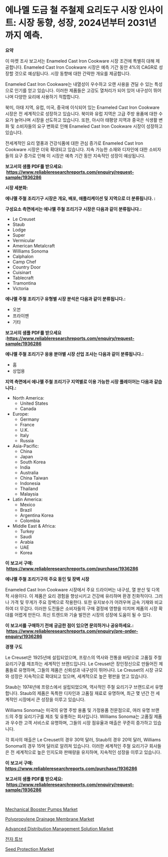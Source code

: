 <p><h1>에나멜 도금 철 주철제 요리도구 시장 인사이트: 시장 동향, 성장, 2024년부터 2031년까지 예측.</h1></p><p><strong>요약</strong></p>
<p><p>이 마켓 조사 보고서는 Enameled Cast Iron Cookware 시장 조건에 특별히 대해 제공합니다. Enameled Cast Iron Cookware 시장은 예측 기간 동안 4%의 CAGR로 성장할 것으로 예상됩니다. 시장 동향에 대한 간략한 개요를 제공합니다.</p><p>Enameled Cast Iron Cookware는 내열성이 우수하고 오랜 사용을 견딜 수 있는 특성으로 인기를 얻고 있습니다. 이러한 제품들은 고강도 열처리가 되어 있어 내구성이 뛰어나며 다양한 요리에 사용하기 적합합니다.</p><p>북미, 아태 지역, 유럽, 미국, 중국에 이식되어 있는 Enameled Cast Iron Cookware 시장은 전 세계적으로 성장하고 있습니다. 북미와 유럽 지역은 고급 주방 용품에 대한 수요가 늘어나며 시장을 선도하고 있습니다. 또한, 아시아 태평양 지역과 중국은 식생활 변화 및 소비자들의 요구 변화로 인해 Enameled Cast Iron Cookware 시장이 성장하고 있습니다.</p><p>전세계적인 요리 열풍과 건강식품에 대한 관심 증가로 Enameled Cast Iron Cookware 시장은 더욱 확대되고 있습니다. 지속 가능한 소재와 디자인에 대한 소비자들의 요구 증가로 인해 이 시장은 예측 기간 동안 지속적인 성장이 예상됩니다.</p></p>
<p><strong>보고서의 샘플 PDF를 받으세요: &nbsp;<a href="https://www.reliableresearchreports.com/enquiry/request-sample/1936286">https://www.reliableresearchreports.com/enquiry/request-sample/1936286</a></strong></p>
<p><strong>시장 세분화:</strong></p>
<p><strong> 에나멜 주철 조리기구 시장은 개요, 배포, 애플리케이션 및 지역으로 더 분류됩니다. :</strong></p>
<p><strong>구성요소 측면에서는 에나멜 주철 조리기구 시장은 다음과 같이 분류됩니다.:</strong></p>
<p><ul><li>Le Creuset</li><li>Staub</li><li>Lodge</li><li>Super</li><li>Vermicular</li><li>American Metalcraft</li><li>Williams Sonoma</li><li>Calphalon</li><li>Camp Chef</li><li>Country Door</li><li>Cuisinart</li><li>Tablecraft</li><li>Tramontina</li><li>Victoria</li></ul></p>
<p><strong> 에나멜 주철 조리기구 유형별 시장 분석은 다음과 같이 분류됩니다.:</strong></p>
<p><ul><li>오븐</li><li>프라이팬</li><li>기타</li></ul></p>
<p><strong>보고서의 샘플 PDF를 받으세요 :<a href="https://www.reliableresearchreports.com/enquiry/request-sample/1936286">https://www.reliableresearchreports.com/enquiry/request-sample/1936286</a></strong></p>
<p><strong> 에나멜 주철 조리기구 응용 분야별 시장 산업 조사는 다음과 같이 분류됩니다.:</strong></p>
<p><ul><li>홈</li><li>상업용</li></ul></p>
<p><strong>지역 측면에서 에나멜 주철 조리기구 지역별로 이용 가능한 시장 플레이어는 다음과 같습니다.:</strong></p>
<p><ul>
    <li>
        North America:
        <ul>
            <li>United States</li>
            <li>Canada</li>
        </ul>
    </li>
    <li>
        Europe:
        <ul>
            <li>Germany</li>
            <li>France</li>
            <li>U.K.</li>
            <li>Italy</li>
            <li>Russia</li>
        </ul>
    </li>
    <li>
        Asia-Pacific:
        <ul>
            <li>China</li>
            <li>Japan</li>
            <li>South Korea</li>
            <li>India</li>
            <li>Australia</li>
            <li>China Taiwan</li>
            <li>Indonesia</li>
            <li>Thailand</li>
            <li>Malaysia</li>
        </ul>
    </li>
    <li>
        Latin America:
        <ul>
            <li>Mexico</li>
            <li>Brazil</li>
            <li>Argentina Korea</li>
            <li>Colombia</li>
        </ul>
    </li>
    <li>
        Middle East & Africa:
        <ul>
            <li>Turkey</li>
            <li>Saudi</li>
            <li>Arabia</li>
            <li>UAE</li>
            <li>Korea</li>
        </ul>
    </li>
    </ul></p>
<p><strong>이 보고서 구매: &nbsp;<a href="https://www.reliableresearchreports.com/purchase/1936286">https://www.reliableresearchreports.com/purchase/1936286</a></strong></p>
<p><strong>에나멜 주철 조리기구의 주요 동인 및 장벽 시장</strong></p>
<p><p>Enameled Cast Iron Cookware 시장에서 주요 드라이버는 내구성, 열 분산 및 다목적 사용이다. 이 제품은 요리 경험을 향상시키고 건강에 유리하며 환경 친화적이다. 그러나 가격 및 무게가 주요 장벽으로 작용한다. 또한 유지보수가 어려우며 금속 기재와 비교하여 더 무겁다. 이러한 도전들은 소비자들의 구매 결정에 영향을 미치며 제품의 시장 확대를 어렵게 만든다. 최신 트렌드와 기술 발전은 시장의 성장에 도움이 될 수 있다.</p></p>
<p><strong>이 보고서를 구매하기 전에 궁금한 점이 있으면 문의하거나 공유하세요.: &nbsp;<a href="https://www.reliableresearchreports.com/enquiry/pre-order-enquiry/1936286">https://www.reliableresearchreports.com/enquiry/pre-order-enquiry/1936286</a></strong></p>
<p><strong>경쟁 구도</strong></p>
<p><p>Le Creuset은 1925년에 설립되었으며, 프랑스의 역사와 전통을 바탕으로 고품질 주철 요리기구를 제조하는 세계적인 브랜드입니다. Le Creuset은 장인정신으로 만들어진 제품들로 유명하며, 그들의 제품은 신뢰성과 내구성이 뛰어나다. Le Creuset의 시장 규모와 성장은 지속적으로 확대되고 있으며, 세계적으로 높은 평판을 얻고 있습니다.</p><p>Staub는 1974년에 프랑스에서 설립되었으며, 역사적인 주철 요리기구 브랜드로서 유명합니다. Staub의 제품은 독특한 디자인과 고품질 재료로 유명하며, 최근 몇 년간 전 세계적인 시장에서 큰 성장을 이루고 있습니다.</p><p>Williams Sonoma는 미국의 유명 주방 용품 및 가정용품 전문점으로, 여러 유명 브랜드의 주철 요리기구를 제조 및 유통하는 회사입니다. Williams Sonoma는 고품질 제품과 우수한 고객 서비스로 유명하며, 그들의 시장 점유율과 매출은 꾸준히 증가하고 있습니다.</p><p>각 회사의 매출은 Le Creuset의 경우 30억 달러, Staub의 경우 20억 달러, Williams Sonoma의 경우 15억 달러로 알려져 있습니다. 이러한 세계적인 주철 요리기구 회사들은 전 세계적으로 높은 인지도와 판매량을 유지하며, 지속적인 성장을 이루고 있습니다.</p></p>
<p><strong>이 보고서 구매: &nbsp; <a href="https://www.reliableresearchreports.com/purchase/1936286">https://www.reliableresearchreports.com/purchase/1936286</a></strong></p>
<p><strong>보고서의 샘플 PDF를 받으세요: &nbsp;<a href="https://www.reliableresearchreports.com/enquiry/request-sample/1936286">https://www.reliableresearchreports.com/enquiry/request-sample/1936286</a></strong><strong></strong></p>
<p>&nbsp;</p>
<p><p><a href="https://cat-emmental-94b.notion.site/Mechanical-Booster-Pumps-Market-Challenges-Opportunities-and-Growth-Drivers-and-Major-Market-Play-0e50e465a3db4e2eb04e13b172b59f08">Mechanical Booster Pumps Market</a></p><p><a href="https://view.publitas.com/reportprime-1/global-polypropylene-drainage-membrane-market-by-types-applications-and-major-players-with-regional-growth-rate-analysis-and-development-situation-from-2024-to-2031/">Polypropylene Drainage Membrane Market</a></p><p><a href="https://issuu.com/reportprime-2/docs/advanced-distribution-management-solution-market-s">Advanced Distribution Management Solution Market</a></p><p><a href="https://github.com/vss5505pa7z1p/Market-Research-Report-List-1/blob/main/1753569187297.md">전자 튜브</a></p><p><a href="https://github.com/sofayahoo2023/Market-Research-Report-List-3/blob/main/seed-protection-market.md">Seed Protection Market</a></p></p>